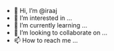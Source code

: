 - 👋 Hi, I’m @iraaj
- 👀 I’m interested in ...
- 🌱 I’m currently learning ...
- 💞️ I’m looking to collaborate on ...
- 📫 How to reach me ...

<!---
iraaj/iraaj is a ✨ special ✨ repository because its `README.md` (this file) appears on your GitHub profile.
You can click the Preview link to take a look at your changes.
--->

